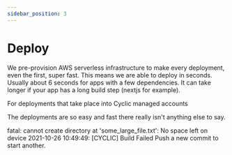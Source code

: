 ```yaml
---
sidebar_position: 3
---
```


# Deploy

We pre-provision AWS serverless infrastructure to make every deployment, even the first, super fast. This means we are able to deploy in seconds. Usually about 6 seconds for apps with a few dependencies. It can take longer if your app has a long build step (nextjs for example).

For deployments that take place into Cyclic managed accounts 

The deployments are so easy and fast there really isn't anything else to say.


fatal: cannot create directory at 'some_large_file.txt': No space left on device
2021-10-26 10:49:49: [CYCLIC] Build Failed
Push a new commit to start another.
